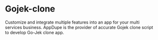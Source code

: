 # Gojek-clone
Customize and integrate multiple features into an app for your multi services business. AppDupe is the provider of accurate Gojek clone script to develop Go-Jek clone app.
